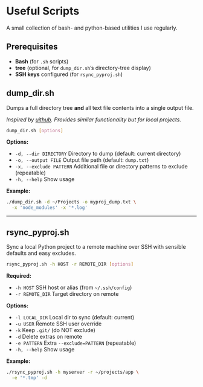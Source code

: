 # Useful Scripts

A small collection of bash- and python-based utilities I use regularly.

## Prerequisites

- **Bash** (for `.sh` scripts)
- **tree** (optional, for `dump_dir.sh`’s directory-tree display)
- **SSH keys** configured (for `rsync_pyproj.sh`)

## dump_dir.sh

Dumps a full directory tree **and** all text file contents into a single output file.

*Inspired by [uithub](https://uithub.com/). Provides similar functionality but for local projects.*

```bash
dump_dir.sh [options]
````

**Options:**

* `-d, --dir DIRECTORY`
  Directory to dump (default: current directory)
* `-o, --output FILE`
  Output file path (default: `dump.txt`)
* `-x, --exclude PATTERN`
  Additional file or directory patterns to exclude (repeatable)
* `-h, --help`
  Show usage

**Example:**

```bash
./dump_dir.sh -d ~/Projects -o myproj_dump.txt \
  -x 'node_modules' -x '*.log'
```

---

## rsync\_pyproj.sh

Sync a local Python project to a remote machine over SSH with sensible defaults and easy excludes.

```bash
rsync_pyproj.sh -h HOST -r REMOTE_DIR [options]
```

**Required:**

* `-h HOST`        SSH host or alias (from `~/.ssh/config`)
* `-r REMOTE_DIR`  Target directory on remote

**Options:**

* `-l LOCAL_DIR`   Local dir to sync (default: current)
* `-u USER`        Remote SSH user override
* `-k`             Keep `.git/` (do NOT exclude)
* `-d`             Delete extras on remote
* `-e PATTERN`     Extra `--exclude=PATTERN` (repeatable)
* `-h, --help`     Show usage

**Example:**

```bash
./rsync_pyproj.sh -h myserver -r ~/projects/app \
  -e '*.tmp' -d
```

